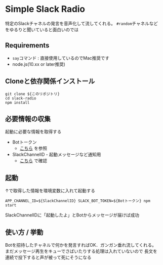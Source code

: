 
# Simple Slack Radio

特定のSlackチャネルの発言を音声化して流してくれる。
`#random`チャネルなどをゆるりと聞いていると面白いのでは

## Requirements

* `say`コマンド : 直接使用しているのでMac推奨です
* node.js(10.xx or later推奨)


## Cloneと依存関係インストール

```
git clone ${このリポジトリ}
cd slack-radio
npm install
```

## 必要情報の収集

起動に必要な情報を取得する

* Botトークン
  * [こちら](https://www.utakata.work/entry/2017/11/18/100000) を参照
* SlackChannelID - 起動メッセージなど通知用
  * [こちら](https://qiita.com/unsoluble_sugar/items/603e51106d9632f3ea4f) で確認

## 起動

↑で取得した情報を環境変数に入れて起動する

```
APP_CHANNEL_ID=${SlackChannelID} SLACK_BOT_TOKEN=${Botトークン} npm start
```

SlackChannelIDに「起動したよ」とBotからメッセージが届けば成功


## 使い方 / 挙動

Botを招待したチャネルで何かを発言すればOK．ガンガン垂れ流してくれる。
まだメッセージ再生をキューでさばいたりする処理は入れていないので
長文を連続で投下すると声が被って死にそうになる
